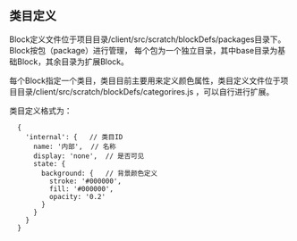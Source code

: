 ## 类目定义

Block定义文件位于项目目录/client/src/scratch/blockDefs/packages目录下。Block按包（package）进行管理，
每个包为一个独立目录，其中base目录为基础Block，其余目录为扩展Block。

每个Block指定一个类目，类目目前主要用来定义颜色属性，类目定义文件位于项目目录/client/src/scratch/blockDefs/categorires.js
，可以自行进行扩展。

类目定义格式为：

```
  {
    'internal': {   // 类目ID
      name: '内部',  // 名称
      display: 'none',  // 是否可见
      state: {
        background: {   // 背景颜色定义
          stroke: '#000000',
          fill: '#000000',
          opacity: '0.2'
        }
      }
    }
  }
```